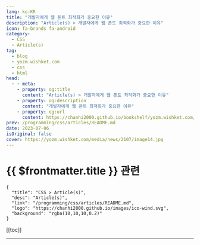```yaml
---
lang: ko-KR
title: "개발자에게 웹 폰트 최적화가 중요한 이유"
description: "Article(s) > 개발자에게 웹 폰트 최적화가 중요한 이유"
icon: fa-brands fa-android
category: 
  - CSS
  - Article(s)
tag: 
  - blog
  - yozm.wishket.com
  - css
  - html
head:
  - - meta:
    - property: og:title
      content: "Article(s) > 개발자에게 웹 폰트 최적화가 중요한 이유"
    - property: og:description
      content: "개발자에게 웹 폰트 최적화가 중요한 이유"
    - property: og:url
      content: https://chanhi2000.github.io/bookshelf/yozm.wishket.com/2107.html
prev: /programming/css/articles/README.md
date: 2023-07-06
isOriginal: false
cover: https://yozm.wishket.com/media/news/2107/image14.jpg
---
```


# {{ $frontmatter.title }} 관련

```component VPCard
{
  "title": "CSS > Article(s)",
  "desc": "Article(s)",
  "link": "/programming/css/articles/README.md",
  "logo": "https://chanhi2000.github.io/images/ico-wind.svg",
  "background": "rgba(10,10,10,0.2)"
}
```

[[toc]]

---

<SiteInfo
  name="개발자에게 웹 폰트 최적화가 중요한 이유 | 요즘IT"
  desc="웹 폰트는 웹 페이지에서 사용되는 폰트를 온라인상에서 다운로드하여 쓸 수 있는 기술입니다. 웹 폰트는 사용자가 미리 해당 폰트를 시스템에 설치하지 않아도 사용이 가능하기 때문에, 웹 페이지를 사용하는 모든 사용자가 동일한 폰트로 일관된 디자인을 경험할 수 있습니다. 하지만 편리한 기술인 만큼 잘못된 방법으로 사용하게 된다면, 오히려 웹 페이지의 성능을 낮추고 사용자 경험을 해칠 수도 있는데요. 이번 글에서는 바람직한 웹 폰트 사용 방법에 대해서 알아보겠습니다."
  url="https://yozm.wishket.com/magazine/detail/2107/"
  logo="https://yozm.wishket.com/static/renewal/img/global/gnb_yozmit.svg"
  preview="https://yozm.wishket.com/media/news/2107/image14.jpg"/>

<!-- TODO: 작성 -->

